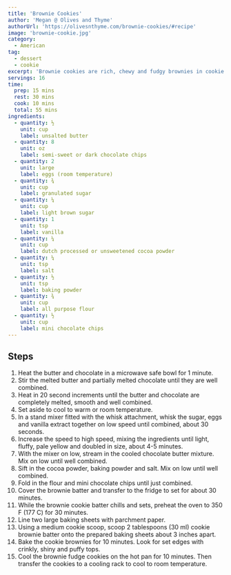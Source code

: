 ```yaml
---
title: 'Brownie Cookies'
author: 'Megan @ Olives and Thyme'
authorUrl: 'https://olivesnthyme.com/brownie-cookies/#recipe'
image: 'brownie-cookie.jpg'
category:
  - American
tag:
  - dessert
  - cookie
excerpt: 'Brownie cookies are rich, chewy and fudgy brownies in cookie form. They have crisp edges and gooey centers with crinkly tops.'
servings: 16
time:
  prep: 15 mins
  rest: 30 mins
  cook: 10 mins
  total: 55 mins
ingredients:
  - quantity: ½
    unit: cup
    label: unsalted butter
  - quantity: 8
    unit: oz
    label: semi-sweet or dark chocolate chips
  - quantity: 2
    unit: large
    label: eggs (room temperature)
  - quantity: ¾
    unit: cup
    label: granulated sugar
  - quantity: ¼
    unit: cup
    label: light brown sugar
  - quantity: 1
    unit: tsp
    label: vanilla
  - quantity: ¼
    unit: cup
    label: dutch processed or unsweetened cocoa powder
  - quantity: ¼
    unit: tsp
    label: salt
  - quantity: ½
    unit: tsp
    label: baking powder
  - quantity: ¾
    unit: cup
    label: all purpose flour
  - quantity: ½
    unit: cup
    label: mini chocolate chips
---
```


## Steps

1. Heat the butter and chocolate in a microwave safe bowl for 1 minute.
2. Stir the melted butter and partially melted chocolate until they are well combined.
3. Heat in 20 second increments until the butter and chocolate are completely melted, smooth and well combined.
4. Set aside to cool to warm or room temperature.
5. In a stand mixer fitted with the whisk attachment, whisk the sugar, eggs and vanilla extract together on low speed until combined, about 30 seconds.
6. Increase the speed to high speed, mixing the ingredients until light, fluffy, pale yellow and doubled in size, about 4-5 minutes.
7. With the mixer on low, stream in the cooled chocolate butter mixture. Mix on low until well combined.
8. Sift in the cocoa powder, baking powder and salt. Mix on low until well combined.
9. Fold in the flour and mini chocolate chips until just combined.
10. Cover the brownie batter and transfer to the fridge to set for about 30 minutes.
11. While the brownie cookie batter chills and sets, preheat the oven to 350 F (177 C) for 30 minutes.
12. Line two large baking sheets with parchment paper.
13. Using a medium cookie scoop, scoop 2 tablespoons (30 ml) cookie brownie batter onto the prepared baking sheets about 3 inches apart.
14. Bake the cookie brownies for 10 minutes. Look for set edges with crinkly, shiny and puffy tops.
15. Cool the brownie fudge cookies on the hot pan for 10 minutes. Then transfer the cookies to a cooling rack to cool to room temperature.
